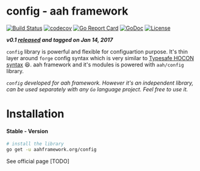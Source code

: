 # config - aah framework

[![Build Status](https://travis-ci.org/go-aah/config.svg?branch=master)](https://travis-ci.org/go-aah/config)  [![codecov](https://codecov.io/gh/go-aah/config/branch/master/graph/badge.svg)](https://codecov.io/gh/go-aah/config/branch/master)  [![Go Report Card](https://goreportcard.com/badge/aahframework.org/config)](https://goreportcard.com/report/aahframework.org/config) [![GoDoc](https://godoc.org/aahframework.org/config?status.svg)](https://godoc.org/aahframework.org/config)  [![License](https://img.shields.io/badge/license-MIT-blue.svg)](LICENSE)

***v0.1 [released](https://github.com/go-aah/config/releases/latest) and tagged on Jan 14, 2017***

`config` library is powerful and flexible for configuartion purpose. It's thin layer around `forge` config syntax which is very similar to [Typesafe HOCON syntax](https://github.com/typesafehub/config/blob/master/HOCON.md) :satisfied:. aah framework and it's modules is powered with `aah/config` library.

*`config` developed for aah framework. However it's an independent library, can be used separately with any `Go` language project. Feel free to use it.*

# Installation
#### Stable - Version
```sh
# install the library
go get -u aahframework.org/config
```

See official page [TODO]
